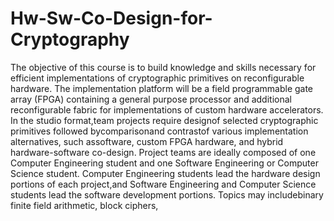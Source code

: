 Hw-Sw-Co-Design-for-Cryptography
================================

The  objective  of  this  course  is  to build knowledge  and  skills  necessary  for  efficient  implementations  of cryptographic primitives on reconfigurable hardware. The implementation platform will be a field programmable gate   array   (FPGA)   containing a general   purpose   processor   and   additional   reconfigurable   fabric   for implementations  of custom hardware accelerators. In the studio format,team projects require  designof selected cryptographic  primitives  followed  bycomparisonand  contrastof  various  implementation  alternatives,  such  assoftware, custom FPGA hardware, and hybrid hardware-software co-design. Project teams are ideally composed of  one  Computer  Engineering  student  and  one  Software  Engineering  or  Computer  Science  student. Computer Engineering students lead the hardware design portions of each project,and Software Engineering and Computer Science students lead the software development portions. Topics may includebinary finite field arithmetic, block ciphers,
